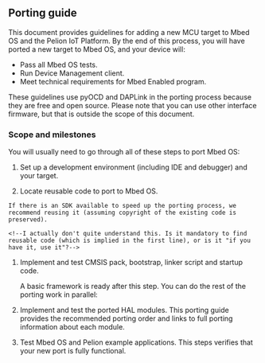 ## Porting guide

This document provides guidelines for adding a new MCU target to Mbed OS and the Pelion IoT Platform. By the end of this process, you will have ported a new target to Mbed OS, and your device will:

- Pass all Mbed OS tests.
- Run Device Management client.
- Meet technical requirements for Mbed Enabled program.

These guidelines use pyOCD and DAPLink in the porting process because they are free and open source. Please note that you can use other interface firmware, but that is outside the scope of this document.

### Scope and milestones

You will usually need to go through all of these steps to port Mbed OS:

1. Set up a development environment (including IDE and debugger) and your target.

1. Locate reusable code to port to Mbed OS.
<!--Are the reusable code and SDK related? Are they the same thing?-->
    If there is an SDK available to speed up the porting process, we recommend reusing it (assuming copyright of the existing code is preserved).

    <!--I actually don't quite understand this. Is it mandatory to find reusable code (which is implied in the first line), or is it "if you have it, use it"?-->

1. Implement and test CMSIS pack, bootstrap, linker script and startup code.

   A basic framework is ready after this step. You can do the rest of the porting work in parallel:

1. Implement and test the ported HAL modules. This porting guide provides the recommended porting order and links to full porting information about each module.

1. Test Mbed OS and Pelion example applications. This steps verifies that your new port is fully functional.
